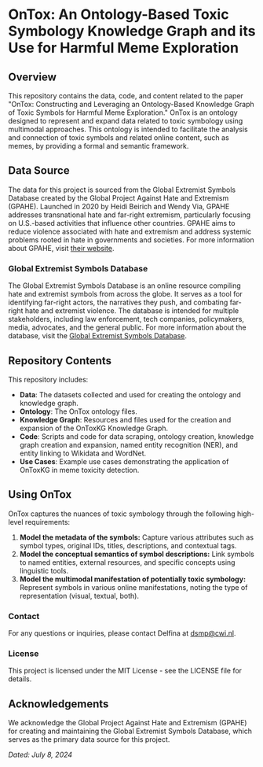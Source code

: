 # OnTox: An Ontology-Based Toxic Symbology Knowledge Graph and its Use for Harmful Meme Exploration

## Overview
This repository contains the data, code, and content related to the paper "OnTox: Constructing and Leveraging an Ontology-Based Knowledge Graph of Toxic Symbols for Harmful Meme Exploration."
OnTox is an ontology designed to represent and expand data related to toxic symbology using multimodal approaches. This ontology is intended to facilitate the analysis and connection of toxic symbols and related online content, such as memes, by providing a formal and semantic framework.

## Data Source
The data for this project is sourced from the Global Extremist Symbols Database created by the Global Project Against Hate and Extremism (GPAHE). Launched in 2020 by Heidi Beirich and Wendy Via, GPAHE addresses transnational hate and far-right extremism, particularly focusing on U.S.-based activities that influence other countries. GPAHE aims to reduce violence associated with hate and extremism and address systemic problems rooted in hate in governments and societies. For more information about GPAHE, visit [their website](https://globalextremism.org).

### Global Extremist Symbols Database
The Global Extremist Symbols Database is an online resource compiling hate and extremist symbols from across the globe. It serves as a tool for identifying far-right actors, the narratives they push, and combating far-right hate and extremist violence. The database is intended for multiple stakeholders, including law enforcement, tech companies, policymakers, media, advocates, and the general public. For more information about the database, visit the [Global Extremist Symbols Database](https://globalextremism.org/global-extremist-symbols-database/).

## Repository Contents
This repository includes:

- **Data**: The datasets collected and used for creating the ontology and knowledge graph.
- **Ontology**: The OnTox ontology files.
- **Knowledge Graph**: Resources and files used for the creation and expansion of the OnToxKG Knowledge Graph.
- **Code**: Scripts and code for data scraping, ontology creation, knowledge graph creation and expansion, named entity recognition (NER), and entity linking to Wikidata and WordNet.
- **Use Cases**: Example use cases demonstrating the application of OnToxKG in meme toxicity detection.
  
## Using OnTox
OnTox captures the nuances of toxic symbology through the following high-level requirements:
1. **Model the metadata of the symbols:** Capture various attributes such as symbol types, original IDs, titles, descriptions, and contextual tags.
2. **Model the conceptual semantics of symbol descriptions:** Link symbols to named entities, external resources, and specific concepts using linguistic tools.
3. **Model the multimodal manifestation of potentially toxic symbology:** Represent symbols in various online manifestations, noting the type of representation (visual, textual, both).

### Contact
For any questions or inquiries, please contact Delfina at dsmp@cwi.nl.

### License
This project is licensed under the MIT License - see the LICENSE file for details.


## Acknowledgements
We acknowledge the Global Project Against Hate and Extremism (GPAHE) for creating and maintaining the Global Extremist Symbols Database, which serves as the primary data source for this project. 

*Dated: July 8, 2024*
